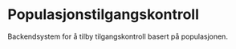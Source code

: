 
# Populasjonstilgangskontroll
Backendsystem for å tilby tilgangskontroll basert på populasjonen.




